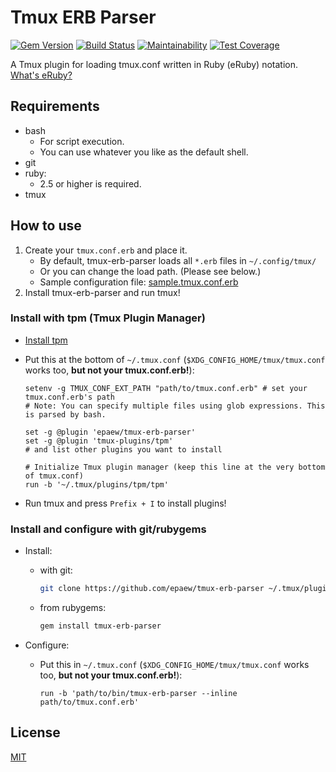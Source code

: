 # Tmux ERB Parser
[![Gem Version](https://badge.fury.io/rb/tmux-erb-parser.svg)](https://badge.fury.io/rb/tmux-erb-parser)
[![Build Status](https://travis-ci.org/epaew/tmux-erb-parser.svg?branch=master)](https://travis-ci.org/epaew/tmux-erb-parser)
[![Maintainability](https://api.codeclimate.com/v1/badges/a4c67b3c8ba8e555d98f/maintainability)](https://codeclimate.com/github/epaew/tmux-erb-parser/maintainability)
[![Test Coverage](https://api.codeclimate.com/v1/badges/a4c67b3c8ba8e555d98f/test_coverage)](https://codeclimate.com/github/epaew/tmux-erb-parser/test_coverage)

A Tmux plugin for loading tmux.conf written in Ruby (eRuby) notation.  
[What's eRuby?](https://ruby-doc.org/stdlib/libdoc/erb/rdoc/ERB.html)

## Requirements
* bash
    * For script execution.
    * You can use whatever you like as the default shell.
* git
* ruby:
    * 2.5 or higher is required.
* tmux

## How to use
1. Create your `tmux.conf.erb` and place it.
    * By default, tmux-erb-parser loads all `*.erb` files in `~/.config/tmux/`
    * Or you can change the load path. (Please see below.)
    * Sample configuration file: [sample.tmux.conf.erb](test/fixtures/sample.tmux.conf.erb)
2. Install tmux-erb-parser and run tmux!

### Install with tpm (Tmux Plugin Manager)
* [Install tpm](https://github.com/tmux-plugins/tpm#installation)
* Put this at the bottom of `~/.tmux.conf` (`$XDG_CONFIG_HOME/tmux/tmux.conf` works too, **but not your tmux.conf.erb!**):
    ```tmux
    setenv -g TMUX_CONF_EXT_PATH "path/to/tmux.conf.erb" # set your tmux.conf.erb's path
    # Note: You can specify multiple files using glob expressions. This is parsed by bash.

    set -g @plugin 'epaew/tmux-erb-parser'
    set -g @plugin 'tmux-plugins/tpm'
    # and list other plugins you want to install

    # Initialize Tmux plugin manager (keep this line at the very bottom of tmux.conf)
    run -b '~/.tmux/plugins/tpm/tpm'
    ```

* Run tmux and press `Prefix + I` to install plugins!

### Install and configure with git/rubygems
* Install:
    * with git:
        ```bash
        git clone https://github.com/epaew/tmux-erb-parser ~/.tmux/plugins/tmux-erb-parser
        ```
    * from rubygems:
        ```bash
        gem install tmux-erb-parser
        ```

* Configure:
    * Put this in `~/.tmux.conf` (`$XDG_CONFIG_HOME/tmux/tmux.conf` works too, **but not your tmux.conf.erb!**):
        ```tmux
        run -b 'path/to/bin/tmux-erb-parser --inline path/to/tmux.conf.erb'
        ```

## License
[MIT](LICENSE)
